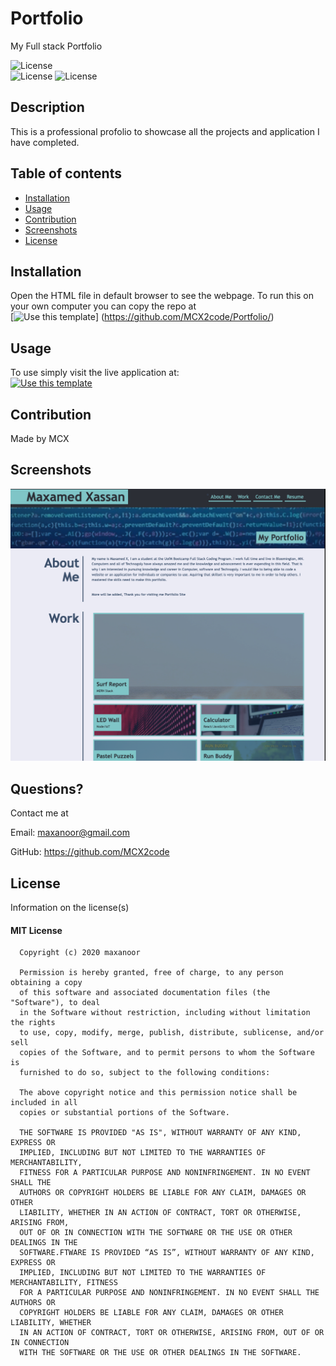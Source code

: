 # Portfolio
My Full stack Portfolio

   ![License](https://img.shields.io/badge/GitHub-100000?style=for-the-badge&logo=github&logoColor=white)
   <br>
  ![License](https://img.shields.io/badge/license-mit-informational.svg) 
  ![License](https://img.shields.io/badge/MCX-Success-green)
 
  

  ## Description
  
  This is a professional profolio to showcase all the projects and application I have completed. 

  ## Table of contents

  * [Installation](#installation)
  * [Usage](#usage)
  * [Contribution](#contribution)
  * [Screenshots](#screenshots)
  * [License](#license)

  ## Installation

  Open the HTML file in default browser to see the webpage.
  To run this on your own computer you can copy the repo at <br>
   [![Use this template](https://img.shields.io/badge/Click-to_visit_Github_Repo-7690a0?style=for-the-badge)]              (https://github.com/MCX2code/Portfolio/)

  ## Usage 

  To use simply visit the live application at: <br>
   [![Use this template](https://img.shields.io/badge/Click-to_visit_Github_Repo-7690a0?style=for-the-badge)](https://mcx2code.github.io/Portfolio/)

  ## Contribution

  Made by MCX

  ## Screenshots

  ![Project Screenshot](https://raw.githubusercontent.com/MCX2code/Portfolio/main/Profolio.png)  
  

  ## Questions?

  Contact me at 

  Email: maxanoor@gmail.com

  GitHub: https://github.com/MCX2code

  ## License

  Information on the license(s)

  
  #### MIT License

      Copyright (c) 2020 maxanoor

      Permission is hereby granted, free of charge, to any person obtaining a copy
      of this software and associated documentation files (the "Software"), to deal
      in the Software without restriction, including without limitation the rights
      to use, copy, modify, merge, publish, distribute, sublicense, and/or sell
      copies of the Software, and to permit persons to whom the Software is
      furnished to do so, subject to the following conditions:

      The above copyright notice and this permission notice shall be included in all
      copies or substantial portions of the Software.

      THE SOFTWARE IS PROVIDED "AS IS", WITHOUT WARRANTY OF ANY KIND, EXPRESS OR
      IMPLIED, INCLUDING BUT NOT LIMITED TO THE WARRANTIES OF MERCHANTABILITY,
      FITNESS FOR A PARTICULAR PURPOSE AND NONINFRINGEMENT. IN NO EVENT SHALL THE
      AUTHORS OR COPYRIGHT HOLDERS BE LIABLE FOR ANY CLAIM, DAMAGES OR OTHER
      LIABILITY, WHETHER IN AN ACTION OF CONTRACT, TORT OR OTHERWISE, ARISING FROM,
      OUT OF OR IN CONNECTION WITH THE SOFTWARE OR THE USE OR OTHER DEALINGS IN THE
      SOFTWARE.FTWARE IS PROVIDED “AS IS”, WITHOUT WARRANTY OF ANY KIND, EXPRESS OR 
      IMPLIED, INCLUDING BUT NOT LIMITED TO THE WARRANTIES OF MERCHANTABILITY, FITNESS 
      FOR A PARTICULAR PURPOSE AND NONINFRINGEMENT. IN NO EVENT SHALL THE AUTHORS OR 
      COPYRIGHT HOLDERS BE LIABLE FOR ANY CLAIM, DAMAGES OR OTHER LIABILITY, WHETHER 
      IN AN ACTION OF CONTRACT, TORT OR OTHERWISE, ARISING FROM, OUT OF OR IN CONNECTION 
      WITH THE SOFTWARE OR THE USE OR OTHER DEALINGS IN THE SOFTWARE.
      

  
